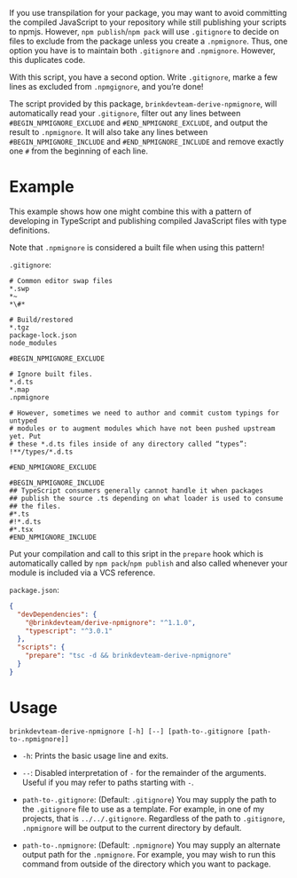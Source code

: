 If you use transpilation for your package, you may want to avoid committing the compiled JavaScript to your repository while still publishing your scripts to npmjs.
However, `npm publish`/`npm pack` will use `.gitignore` to decide on files to exclude from the package unless you create a `.npmignore`.
Thus, one option you have is to maintain both `.gitignore` and `.npmignore`.
However, this duplicates code.

With this script, you have a second option.
Write `.gitignore`, marke a few lines as excluded from `.npmgignore`, and you’re done!

The script provided by this package, `brinkdevteam-derive-npmignore`, will automatically read your `.gitignore`, filter out any lines between `#BEGIN_NPMIGNORE_EXCLUDE` and `#END_NPMIGNORE_EXCLUDE`, and output the result to `.npmignore`.
It will also take any lines between `#BEGIN_NPMIGNORE_INCLUDE` and `#END_NPMIGNORE_INCLUDE` and remove exactly one `#` from the beginning of each line.

# Example

This example shows how one might combine this with a pattern of developing in TypeScript and publishing compiled JavaScript files with type definitions.

Note that `.npmignore` is considered a built file when using this pattern!

`.gitignore`:

```
# Common editor swap files
*.swp
*~
*\#*

# Build/restored
*.tgz
package-lock.json
node_modules

#BEGIN_NPMIGNORE_EXCLUDE

# Ignore built files.
*.d.ts
*.map
.npmignore

# However, sometimes we need to author and commit custom typings for untyped
# modules or to augment modules which have not been pushed upstream yet. Put
# these *.d.ts files inside of any directory called “types”:
!**/types/*.d.ts

#END_NPMIGNORE_EXCLUDE

#BEGIN_NPMIGNORE_INCLUDE
## TypeScript consumers generally cannot handle it when packages
## publish the source .ts depending on what loader is used to consume
## the files.
#*.ts
#!*.d.ts
#*.tsx
#END_NPMIGNORE_INCLUDE
```

Put your compilation and call to this sript in the `prepare` hook which is automatically called by `npm pack`/`npm publish` and also called whenever your module is included via a VCS reference.

`package.json`:

```json
{
  "devDependencies": {
    "@brinkdevteam/derive-npmignore": "^1.1.0",
    "typescript": "^3.0.1"
  },
  "scripts": {
    "prepare": "tsc -d && brinkdevteam-derive-npmignore"
  }
}
```

# Usage

`brinkdevteam-derive-npmignore [-h] [--] [path-to-.gitignore [path-to-.npmignore]]`

* `-h`: Prints the basic usage line and exits.

* `--`: Disabled interpretation of `-` for the remainder of the
  arguments. Useful if you may refer to paths starting with `-`.

* `path-to-.gitignore`: (Default: `.gitignore`) You may supply the
  path to the `.gitignore` file to use as a template. For example, in
  one of my projects, that is `../../.gitignore`. Regardless of the
  path to `.gitignore`, `.npmignore` will be output to the current
  directory by default.

* `path-to-.npmignore`: (Default: `.npmignore`) You may supply an
  alternate output path for the `.npmignore`. For example, you may
  wish to run this command from outside of the directory which you
  want to package.
